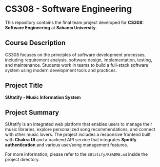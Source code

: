 # CS308 - Software Engineering

This repository contains the final team project developed for **CS308: Software Engineering** at **Sabancı University**.

## Course Description
CS308 focuses on the principles of software development processes, including requirement analysis, software design, implementation, testing, and maintenance. Students work in teams to build a full-stack software system using modern development tools and practices.

## Project Title
**SUtatify - Music Information System**

## Project Summary
SUtatify is an integrated web platform that enables users to manage their music libraries, explore personalized song recommendations, and connect with other music lovers. The project includes a responsive frontend built with **Chakra UI** and a backend API service that integrates **Spotify authentication** and various user/song management features.

For more information, please refer to the `SUtatify/README.md` inside the project directory.

